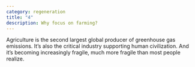 ```yaml
---
category: regeneration
title: "4"
description: Why focus on farming?
---
```

Agriculture is the second largest global producer of greenhouse gas emissions. It’s also the critical industry supporting human civilization. And it’s becoming increasingly fragile, much more fragile than most people realize.